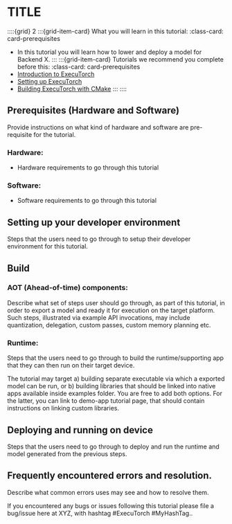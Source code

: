 # TITLE

<!----This will show a grid card on the page----->
::::{grid} 2
:::{grid-item-card}  What you will learn in this tutorial:
:class-card: card-prerequisites
* In this tutorial you will learn how to lower and deploy a model for Backend X.
:::
:::{grid-item-card}  Tutorials we recommend you complete before this:
:class-card: card-prerequisites
* [Introduction to ExecuTorch](intro-how-it-works.md)
* [Setting up ExecuTorch](getting-started-setup.rst)
* [Building ExecuTorch with CMake](using-executorch-building-from-source.md)
:::
::::

## Prerequisites (Hardware and Software)

Provide instructions on what kind of hardware and software are pre-requisite for the tutorial.

### Hardware:
 - Hardware requirements to go through this tutorial

### Software:
 - Software requirements to go through this tutorial

## Setting up your developer environment

Steps that the users need to go through to setup their developer environment for this tutorial.

## Build

### AOT (Ahead-of-time) components:

Describe what set of steps user should go through, as part of this tutorial, in order to export a model and ready it for execution on the target platform. Such steps, illustrated via example API invocations, may include quantization, delegation, custom passes, custom memory planning etc.

### Runtime:

Steps that the users need to go through to build the runtime/supporting app that they can then run on their target device.

The tutorial may target a) building separate executable via which a exported model can be run, or b) building libraries that should be linked into native apps available inside examples folder. You are free to add both options. For the latter, you can link to demo-app tutorial page, that should contain instructions on linking custom libraries.

## Deploying and running on device

Steps that the users need to go through to deploy and run the runtime and model generated from the previous steps.

## Frequently encountered errors and resolution.

Describe what common errors uses may see and how to resolve them.

If you encountered any bugs or issues following this tutorial please file a bug/issue here at XYZ, with hashtag #ExecuTorch #MyHashTag..
